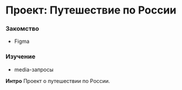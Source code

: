 # Проект: Путешествие по России

### Закомство
* Figma
### Изучение
* media-запросы

**Интро**
Проект о путешествии по России.


